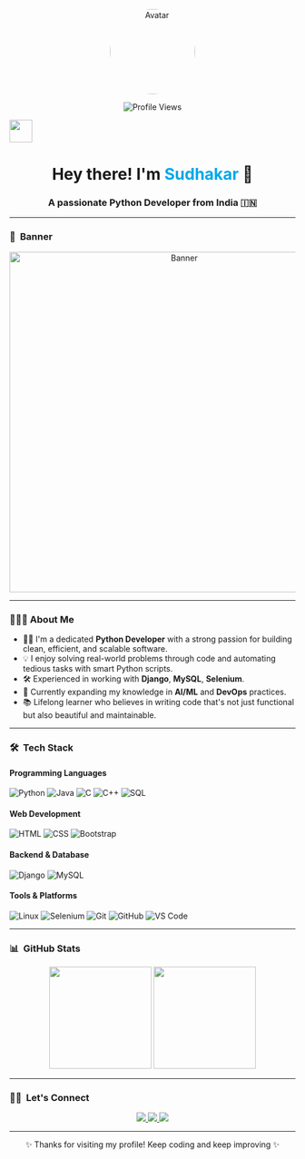 <!-- Avatar and Views -->
<p align="center">
  <img src="https://avatars.githubusercontent.com/u/110445740?v=4" width="150" height="150" alt="Avatar" style="border-radius: 50%" />
</p>
<p align="center">
  <img src="https://komarev.com/ghpvc/?username=sudhakarsk&label=Profile%20views&color=0e75b6&style=flat" alt="Profile Views" />
</p>

<!-- Header -->
<img src="https://raw.githubusercontent.com/AVS1508/AVS1508/master/assets/Hand-Wave.gif" width="40"/>  
<h1 align="center">Hey there! I'm <span style="color:#00A8E8">Sudhakar</span> 👋</h1>
<h3 align="center">A passionate Python Developer from India 🇮🇳</h3>

---

### 🌄 &nbsp;Banner

<p align="center">
  <img width="600" src="https://github.com/user-attachments/assets/956efcdd-bb25-4cf2-8eb8-8ffeb3cdef7a" alt="Banner"/>
</p>

---

### 👨🏻‍💻 About Me
- 🧑‍💻 I'm a dedicated **Python Developer** with a strong passion for building clean, efficient, and scalable software.
- 💡 I enjoy solving real-world problems through code and automating tedious tasks with smart Python scripts.
- 🛠️ Experienced in working with **Django**, **MySQL**, **Selenium**.
- 🌱 Currently expanding my knowledge in **AI/ML** and **DevOps** practices.
- 📚 Lifelong learner who believes in writing code that's not just functional but also beautiful and maintainable.
---

### 🛠️ &nbsp;Tech Stack

#### Programming Languages
![Python](https://img.shields.io/badge/Python-3670A0?style=for-the-badge&logo=python&logoColor=ffdd54)
![Java](https://img.shields.io/badge/Java-ED8B00?style=for-the-badge&logo=java&logoColor=white)
![C](https://img.shields.io/badge/C-00599C?style=for-the-badge&logo=c&logoColor=white)
![C++](https://img.shields.io/badge/C++-00599C?style=for-the-badge&logo=c%2B%2B&logoColor=white)
![SQL](https://img.shields.io/badge/SQL-336791?style=for-the-badge&logo=postgresql&logoColor=white)

#### Web Development
![HTML](https://img.shields.io/badge/HTML5-E34F26?style=for-the-badge&logo=html5&logoColor=white)
![CSS](https://img.shields.io/badge/CSS3-1572B6?style=for-the-badge&logo=css3&logoColor=white)
![Bootstrap](https://img.shields.io/badge/Bootstrap-563D7C?style=for-the-badge&logo=bootstrap&logoColor=white)

#### Backend & Database
![Django](https://img.shields.io/badge/Django-092E20?style=for-the-badge&logo=django&logoColor=white)
![MySQL](https://img.shields.io/badge/MySQL-00000F?style=for-the-badge&logo=mysql&logoColor=white)

#### Tools & Platforms
![Linux](https://img.shields.io/badge/Linux-FCC624?style=for-the-badge&logo=linux&logoColor=black)
![Selenium](https://img.shields.io/badge/Selenium-43B02A?style=for-the-badge&logo=selenium&logoColor=white)
![Git](https://img.shields.io/badge/Git-F05032?style=for-the-badge&logo=git&logoColor=white)
![GitHub](https://img.shields.io/badge/GitHub-181717?style=for-the-badge&logo=github&logoColor=white)
![VS Code](https://img.shields.io/badge/VS%20Code-007ACC?style=for-the-badge&logo=visual-studio-code&logoColor=white)

---

### 📊 &nbsp;GitHub Stats

<p align="center">
  <img height="180em" src="https://github-readme-stats.vercel.app/api?username=sudhakarsk6&show_icons=true&theme=algolia&include_all_commits=true&count_private=true"/>
  <img height="180em" src="https://github-readme-stats.vercel.app/api/top-langs/?username=sudhakarsk6&layout=compact&langs_count=8&theme=algolia"/>
</p>

---

### 🤝🏻 &nbsp;Let's Connect

<p align="center">
  <a href="https://linkedin.com/in/yourlinkedin">
    <img src="https://img.shields.io/badge/LinkedIn-blue?style=for-the-badge&logo=linkedin&logoColor=white"/>
  </a>
  <a href="mailto:youremail@example.com">
    <img src="https://img.shields.io/badge/Gmail-D14836?style=for-the-badge&logo=gmail&logoColor=white"/>
  </a>
  <a href="https://instagram.com/yourhandle">
    <img src="https://img.shields.io/badge/Instagram-E4405F?style=for-the-badge&logo=instagram&logoColor=white"/>
  </a>
</p>

---

<p align="center">✨ Thanks for visiting my profile! Keep coding and keep improving ✨</p>

